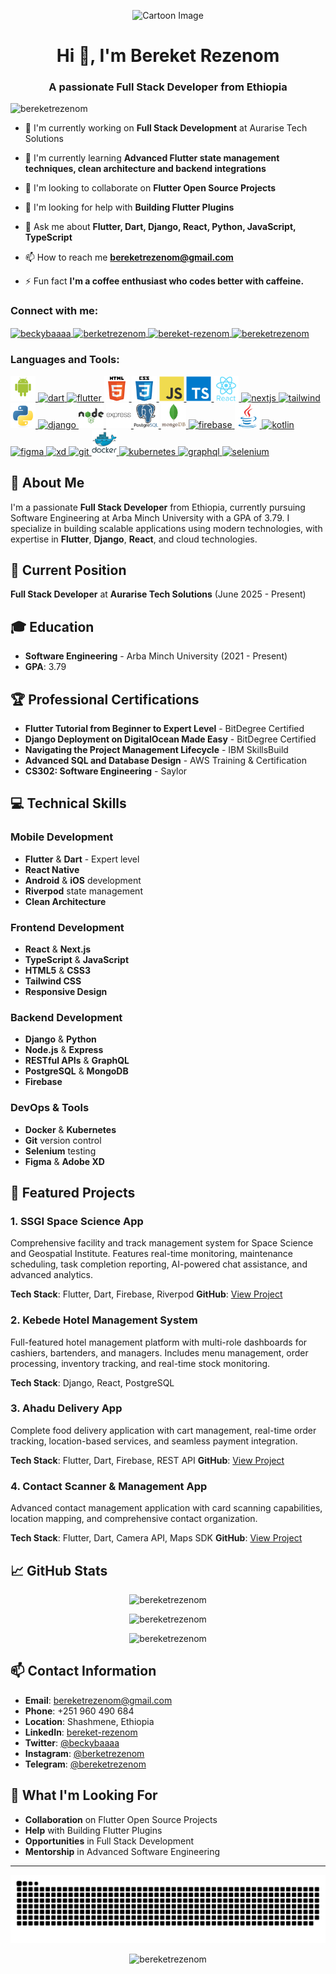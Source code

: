 <p align="center">
   <img src="https://i.imgur.com/yourimageid.gif" alt="Cartoon Image">
</p>

<h1 align="center">Hi 👋, I'm Bereket Rezenom</h1>
<h3 align="center">A passionate Full Stack Developer from Ethiopia</h3>

<p align="left"> 
  <img src="https://komarev.com/ghpvc/?username=bereketrezenom&label=Profile%20views&color=0e75b6&style=flat" alt="bereketrezenom" /> 
</p>

- 🔭 I'm currently working on **Full Stack Development** at Aurarise Tech Solutions

- 🌱 I'm currently learning **Advanced Flutter state management techniques, clean architecture and backend integrations**

- 👯 I'm looking to collaborate on **Flutter Open Source Projects**

- 🤝 I'm looking for help with **Building Flutter Plugins**

- 💬 Ask me about **Flutter, Dart, Django, React, Python, JavaScript, TypeScript**

- 📫 How to reach me **bereketrezenom@gmail.com**

- ⚡ Fun fact **I'm a coffee enthusiast who codes better with caffeine.**

<h3 align="left">Connect with me:</h3>
<p align="left">
  <a href="https://twitter.com/beckybaaaa" target="blank">
    <img align="center" src="https://raw.githubusercontent.com/rahuldkjain/github-profile-readme-generator/master/src/images/icons/Social/twitter.svg" alt="beckybaaaa" height="30" width="40" />
  </a>
  <a href="https://instagram.com/berketrezenom" target="blank">
    <img align="center" src="https://raw.githubusercontent.com/rahuldkjain/github-profile-readme-generator/master/src/images/icons/Social/instagram.svg" alt="berketrezenom" height="30" width="40" />
  </a>
  <a href="https://linkedin.com/in/bereket-rezenom" target="blank">
    <img align="center" src="https://raw.githubusercontent.com/rahuldkjain/github-profile-readme-generator/master/src/images/icons/Social/linked-in-alt.svg" alt="bereket-rezenom" height="30" width="40" />
  </a>
  <a href="https://t.me/bereketrezenom" target="blank">
    <img align="center" src="https://raw.githubusercontent.com/rahuldkjain/github-profile-readme-generator/master/src/images/icons/Social/telegram.svg" alt="bereketrezenom" height="30" width="40" />
  </a>
</p>

<h3 align="left">Languages and Tools:</h3>
<p align="left"> 
  <a href="https://developer.android.com" target="_blank" rel="noreferrer"> 
    <img src="https://raw.githubusercontent.com/devicons/devicon/master/icons/android/android-original-wordmark.svg" alt="android" width="40" height="40"/> 
  </a> 
  <a href="https://dart.dev" target="_blank" rel="noreferrer"> 
    <img src="https://www.vectorlogo.zone/logos/dartlang/dartlang-icon.svg" alt="dart" width="40" height="40"/> 
  </a> 
  <a href="https://flutter.dev" target="_blank" rel="noreferrer"> 
    <img src="https://www.vectorlogo.zone/logos/flutterio/flutterio-icon.svg" alt="flutter" width="40" height="40"/> 
  </a> 
  <a href="https://www.w3.org/html/" target="_blank" rel="noreferrer"> 
    <img src="https://raw.githubusercontent.com/devicons/devicon/master/icons/html5/html5-original-wordmark.svg" alt="html5" width="40" height="40"/> 
  </a> 
  <a href="https://www.w3schools.com/css/" target="_blank" rel="noreferrer"> 
    <img src="https://raw.githubusercontent.com/devicons/devicon/master/icons/css3/css3-original-wordmark.svg" alt="css3" width="40" height="40"/> 
  </a> 
  <a href="https://developer.mozilla.org/en-US/docs/Web/JavaScript" target="_blank" rel="noreferrer"> 
    <img src="https://raw.githubusercontent.com/devicons/devicon/master/icons/javascript/javascript-original.svg" alt="javascript" width="40" height="40"/> 
  </a> 
  <a href="https://www.typescriptlang.org/" target="_blank" rel="noreferrer"> 
    <img src="https://raw.githubusercontent.com/devicons/devicon/master/icons/typescript/typescript-original.svg" alt="typescript" width="40" height="40"/> 
  </a> 
  <a href="https://reactjs.org/" target="_blank" rel="noreferrer"> 
    <img src="https://raw.githubusercontent.com/devicons/devicon/master/icons/react/react-original-wordmark.svg" alt="react" width="40" height="40"/> 
  </a> 
  <a href="https://nextjs.org/" target="_blank" rel="noreferrer"> 
    <img src="https://cdn.worldvectorlogo.com/logos/nextjs-2.svg" alt="nextjs" width="40" height="40"/> 
  </a> 
  <a href="https://tailwindcss.com/" target="_blank" rel="noreferrer"> 
    <img src="https://www.vectorlogo.zone/logos/tailwindcss/tailwindcss-icon.svg" alt="tailwind" width="40" height="40"/> 
  </a> 
  <a href="https://www.python.org" target="_blank" rel="noreferrer"> 
    <img src="https://raw.githubusercontent.com/devicons/devicon/master/icons/python/python-original.svg" alt="python" width="40" height="40"/> 
  </a> 
  <a href="https://www.djangoproject.com/" target="_blank" rel="noreferrer"> 
    <img src="https://cdn.worldvectorlogo.com/logos/django.svg" alt="django" width="40" height="40"/> 
  </a> 
  <a href="https://nodejs.org" target="_blank" rel="noreferrer"> 
    <img src="https://raw.githubusercontent.com/devicons/devicon/master/icons/nodejs/nodejs-original-wordmark.svg" alt="nodejs" width="40" height="40"/> 
  </a> 
  <a href="https://expressjs.com" target="_blank" rel="noreferrer"> 
    <img src="https://raw.githubusercontent.com/devicons/devicon/master/icons/express/express-original-wordmark.svg" alt="express" width="40" height="40"/> 
  </a> 
  <a href="https://www.postgresql.org" target="_blank" rel="noreferrer"> 
    <img src="https://raw.githubusercontent.com/devicons/devicon/master/icons/postgresql/postgresql-original-wordmark.svg" alt="postgresql" width="40" height="40"/> 
  </a> 
  <a href="https://www.mongodb.com/" target="_blank" rel="noreferrer"> 
    <img src="https://raw.githubusercontent.com/devicons/devicon/master/icons/mongodb/mongodb-original-wordmark.svg" alt="mongodb" width="40" height="40"/> 
  </a> 
  <a href="https://firebase.google.com/" target="_blank" rel="noreferrer"> 
    <img src="https://www.vectorlogo.zone/logos/firebase/firebase-icon.svg" alt="firebase" width="40" height="40"/> 
  </a> 
  <a href="https://www.java.com" target="_blank" rel="noreferrer"> 
    <img src="https://raw.githubusercontent.com/devicons/devicon/master/icons/java/java-original.svg" alt="java" width="40" height="40"/> 
  </a> 
  <a href="https://kotlinlang.org" target="_blank" rel="noreferrer"> 
    <img src="https://www.vectorlogo.zone/logos/kotlinlang/kotlinlang-icon.svg" alt="kotlin" width="40" height="40"/> 
  </a> 
  <a href="https://www.figma.com/" target="_blank" rel="noreferrer"> 
    <img src="https://www.vectorlogo.zone/logos/figma/figma-icon.svg" alt="figma" width="40" height="40"/> 
  </a> 
  <a href="https://www.adobe.com/products/xd.html" target="_blank" rel="noreferrer"> 
    <img src="https://cdn.worldvectorlogo.com/logos/adobe-xd.svg" alt="xd" width="40" height="40"/> 
  </a> 
  <a href="https://git-scm.com/" target="_blank" rel="noreferrer"> 
    <img src="https://www.vectorlogo.zone/logos/git-scm/git-scm-icon.svg" alt="git" width="40" height="40"/> 
  </a> 
  <a href="https://www.docker.com/" target="_blank" rel="noreferrer"> 
    <img src="https://raw.githubusercontent.com/devicons/devicon/master/icons/docker/docker-original-wordmark.svg" alt="docker" width="40" height="40"/> 
  </a> 
  <a href="https://kubernetes.io" target="_blank" rel="noreferrer"> 
    <img src="https://www.vectorlogo.zone/logos/kubernetes/kubernetes-icon.svg" alt="kubernetes" width="40" height="40"/> 
  </a> 
  <a href="https://graphql.org" target="_blank" rel="noreferrer"> 
    <img src="https://www.vectorlogo.zone/logos/graphql/graphql-icon.svg" alt="graphql" width="40" height="40"/> 
  </a> 
  <a href="https://www.selenium.dev" target="_blank" rel="noreferrer"> 
    <img src="https://raw.githubusercontent.com/detain/svg-logos/780f25886640cef088af994181646db2f6b1a3f8/svg/selenium-logo.svg" alt="selenium" width="40" height="40"/> 
  </a> 
</p>

## 🚀 About Me

I'm a passionate **Full Stack Developer** from Ethiopia, currently pursuing Software Engineering at Arba Minch University with a GPA of 3.79. I specialize in building scalable applications using modern technologies, with expertise in **Flutter**, **Django**, **React**, and cloud technologies.

## 💼 Current Position
**Full Stack Developer** at **Aurarise Tech Solutions** (June 2025 - Present)

## 🎓 Education
- **Software Engineering** - Arba Minch University (2021 - Present)
- **GPA**: 3.79

## 🏆 Professional Certifications
- **Flutter Tutorial from Beginner to Expert Level** - BitDegree Certified
- **Django Deployment on DigitalOcean Made Easy** - BitDegree Certified  
- **Navigating the Project Management Lifecycle** - IBM SkillsBuild
- **Advanced SQL and Database Design** - AWS Training & Certification
- **CS302: Software Engineering** - Saylor

## 💻 Technical Skills

### Mobile Development
- **Flutter** & **Dart** - Expert level
- **React Native**
- **Android** & **iOS** development
- **Riverpod** state management
- **Clean Architecture**

### Frontend Development
- **React** & **Next.js**
- **TypeScript** & **JavaScript**
- **HTML5** & **CSS3**
- **Tailwind CSS**
- **Responsive Design**

### Backend Development
- **Django** & **Python**
- **Node.js** & **Express**
- **RESTful APIs** & **GraphQL**
- **PostgreSQL** & **MongoDB**
- **Firebase**

### DevOps & Tools
- **Docker** & **Kubernetes**
- **Git** version control
- **Selenium** testing
- **Figma** & **Adobe XD**

## 🚀 Featured Projects

### 1. SSGI Space Science App
Comprehensive facility and track management system for Space Science and Geospatial Institute. Features real-time monitoring, maintenance scheduling, task completion reporting, AI-powered chat assistance, and advanced analytics.

**Tech Stack**: Flutter, Dart, Firebase, Riverpod
**GitHub**: [View Project](https://github.com/Bereketrezenom/ssgi-app-update-release/releases/tag/v1.0.0)

### 2. Kebede Hotel Management System
Full-featured hotel management platform with multi-role dashboards for cashiers, bartenders, and managers. Includes menu management, order processing, inventory tracking, and real-time stock monitoring.

**Tech Stack**: Django, React, PostgreSQL

### 3. Ahadu Delivery App
Complete food delivery application with cart management, real-time order tracking, location-based services, and seamless payment integration.

**Tech Stack**: Flutter, Dart, Firebase, REST API
**GitHub**: [View Project](https://github.com/Bereketrezenom/food-delivery-app)

### 4. Contact Scanner & Management App
Advanced contact management application with card scanning capabilities, location mapping, and comprehensive contact organization.

**Tech Stack**: Flutter, Dart, Camera API, Maps SDK
**GitHub**: [View Project](https://github.com/Bereketrezenom/smart_contact_scanner_app)

## 📈 GitHub Stats

<p align="center">
  <img src="https://github-readme-stats.vercel.app/api?username=bereketrezenom&show_icons=true&locale=en" alt="bereketrezenom" />
</p>

<p align="center">
  <img src="https://github-readme-stats.vercel.app/api/top-langs?username=bereketrezenom&show_icons=true&locale=en&layout=compact" alt="bereketrezenom" />
</p>

<p align="center">
  <img src="https://github-readme-streak-stats.herokuapp.com/?user=bereketrezenom&" alt="bereketrezenom" />
</p>

## 📫 Contact Information

- **Email**: bereketrezenom@gmail.com
- **Phone**: +251 960 490 684
- **Location**: Shashmene, Ethiopia
- **LinkedIn**: [bereket-rezenom](https://linkedin.com/in/bereket-rezenom)
- **Twitter**: [@beckybaaaa](https://twitter.com/beckybaaaa)
- **Instagram**: [@berketrezenom](https://instagram.com/berketrezenom)
- **Telegram**: [@bereketrezenom](https://t.me/bereketrezenom)

## 🎯 What I'm Looking For

- **Collaboration** on Flutter Open Source Projects
- **Help** with Building Flutter Plugins
- **Opportunities** in Full Stack Development
- **Mentorship** in Advanced Software Engineering

---

<p align="center">
  <img src="https://github.com/Platane/snk/raw/output/github-contribution-grid-snake.svg" alt="Snake animation" />
</p>

<p align="center"> 
  <img src="https://komarev.com/ghpvc/?username=bereketrezenom&label=Profile%20views&color=0e75b6&style=flat" alt="bereketrezenom" /> 
</p>
